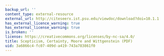 ```yaml
---
backup_url: ''
content_type: external-resource
external_url: http://citeseerx.ist.psu.edu/viewdoc/download?doi=10.1.1.593.8966&rep=rep1&type=pdf
has_external_licence_warning: true
has_external_license_warning: true
is_broken: ''
license: https://creativecommons.org/licenses/by-nc-sa/4.0/
title: Scepticism, Certainty, Moore and Wittgenstein (PDF)
uid: 3a6866c4-fc07-409d-a419-743a783861f0
---
```

